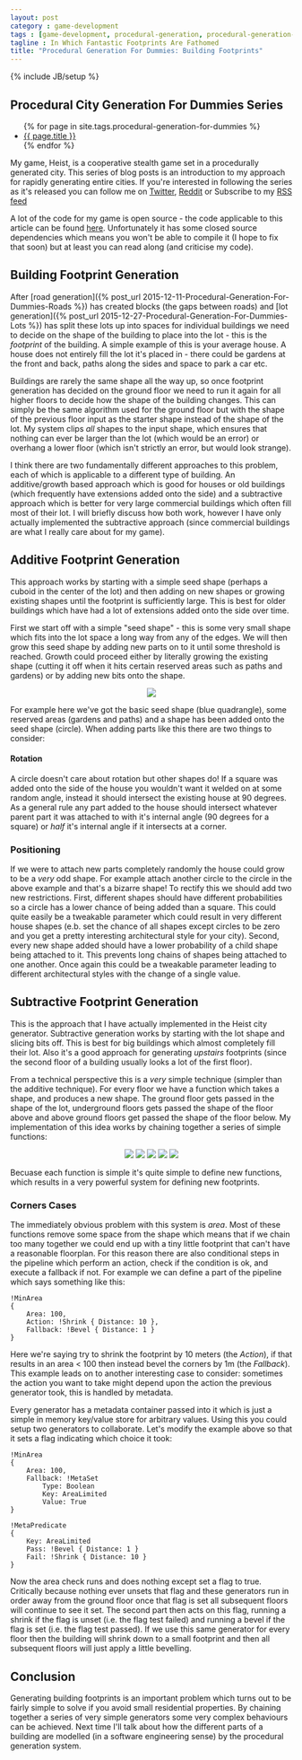 ```yaml
---
layout: post
category : game-development
tags : [game-development, procedural-generation, procedural-generation-for-dummies]
tagline : In Which Fantastic Footprints Are Fathomed
title: "Procedural Generation For Dummies: Building Footprints"
---
```

{% include JB/setup %}

## Procedural City Generation For Dummies Series

<ul>
    {% for page in site.tags.procedural-generation-for-dummies %}
    <li><a href="{{ page.url }}">{{ page.title }}</a></li>
    {% endfor %}
</ul>

My game, Heist, is a cooperative stealth game set in a procedurally generated city. This series of blog posts is an introduction to my approach for rapidly generating entire cities. If you're interested in following the series as it's released you can follow me on [Twitter](https://twitter.com/), [Reddit](https://www.reddit.com/user/martindevans/) or Subscribe to my [RSS feed](http://martindevans.me/rss.xml)

A lot of the code for my game is open source - the code applicable to this article can be found [here](https://bitbucket.org/martindevans/base-citygeneration/src/8aa49400561f02ea812f61171c789b6981265412/Base-CityGeneration/Elements/Building/Design/?at=default). Unfortunately it has some closed source dependencies which means you won't be able to compile it (I hope to fix that soon) but at least you can read along (and criticise my code).

## Building Footprint Generation

After [road generation]({% post_url 2015-12-11-Procedural-Generation-For-Dummies-Roads %}) has created blocks (the gaps between roads) and [lot generation]({% post_url 2015-12-27-Procedural-Generation-For-Dummies-Lots %}) has split these lots up into spaces for individual buildings we need to decide on the shape of the building to place into the lot - this is the *footprint* of the building. A simple example of this is your average house. A house does not entirely fill the lot it's placed in - there could be gardens at the front and back, paths along the sides and space to park a car etc.

Buildings are rarely the same shape all the way up, so once footprint generation has decided on the ground floor we need to run it again for all higher floors to decide how the shape of the building changes. This can simply be the same algorithm used for the ground floor but with the shape of the previous floor input as the starter shape instead of the shape of the lot. My system clips *all* shapes to the input shape, which ensures that nothing can ever be larger than the lot (which would be an error) or overhang a lower floor (which isn't strictly an error, but would look strange).

I think there are two fundamentally different approaches to this problem, each of which is applicable to a different type of building. An additive/growth based approach which is good for houses or old buildings (which frequently have extensions added onto the side) and a subtractive approach which is better for very large commercial buildings which often fill most of their lot. I will briefly discuss how both work, however I have only actually implemented the subtractive approach (since commercial buildings are what I really care about for my game).

## Additive Footprint Generation

This approach works by starting with a simple seed shape (perhaps a cuboid in the center of the lot) and then adding on new shapes or growing existing shapes until the footprint is sufficiently large. This is best for older buildings which have had a lot of extensions added onto the side over time.

First we start off with a simple "seed shape" - this is some very small shape which fits into the lot space a long way from any of the edges. We will then grow this seed shape by adding new parts on to it until some threshold is reached. Growth could proceed either by literally growing the existing shape (cutting it off when it hits certain reserved areas such as paths and gardens) or by adding new bits onto the shape.

<style>
 #image-container img {
 	max-height: 235px;
 	width: auto;
 }
</style>
 
<div id="image-container" align="center">
<img src="/assets/footprint_additive_add.png" width="54%">
</div>

For example here we've got the basic seed shape (blue quadrangle), some reserved areas (gardens and paths) and a shape has been added onto the seed shape (circle). When adding parts like this there are two things to consider:

#### Rotation

A circle doesn't care about rotation but other shapes do! If a square was added onto the side of the house you wouldn't want it welded on at some random angle, instead it should intersect the existing house at 90 degrees. As a general rule any part added to the house should intersect whatever parent part it was attached to with it's internal angle (90 degrees for a square) or *half* it's internal angle if it intersects at a corner.

### Positioning

If we were to attach new parts completely randomly the house could grow to be a *very* odd shape. For example attach another circle to the circle in the above example and that's a bizarre shape! To rectify this we should add two new restrictions. First, different shapes should have different probabilities so a circle has a lower chance of being added than a square. This could quite easily be a tweakable parameter which could result in very different house shapes (e.b. set the chance of all shapes except circles to be zero and you get a pretty interesting architectural style for your city). Second, every new shape added should have a lower probability of a child shape being attached to it. This prevents long chains of shapes being attached to one another. Once again this could be a tweakable parameter leading to different architectural styles with the change of a single value.

## Subtractive Footprint Generation

This is the approach that I have actually implemented in the Heist city generator. Subtractive generation works by starting with the lot shape and slicing bits off. This is best for big buildings which almost completely fill their lot. Also it's a good approach for generating *upstairs* footprints (since the second floor of a building usually looks a lot of the first floor).

From a technical perspective this is a *very* simple technique (simpler than the additive technique). For every floor we have a function which takes a shape, and produces a new shape. The ground floor gets passed in the shape of the lot, underground floors gets passed the shape of the floor above and above ground floors get passed the shape of the floor below. My implementation of this idea works by chaining together a series of simple functions:

<div id="image-container" align="center">
    <img src="/assets/Footprint Bevel.png" width="19%">
    <img src="/assets/Footprint Invert Corners.png" width="19%">
    <img src="/assets/Footprint Shrink.png" width="19%">
    <img src="/assets/Footprint Twist.png" width="19%">
    <img src="/assets/Footprint Twist Clip.png" width="19%">
</div>

Becuase each function is simple it's quite simple to define new functions, which results in a very powerful system for defining new footprints.

### Corners Cases

The immediately obvious problem with this system is *area*. Most of these functions remove some space from the shape which means that if we chain too many together we could end up with a tiny little footprint that can't have a reasonable floorplan. For this reason there are also conditional steps in the pipeline which perform an action, check if the condition is ok, and execute a fallback if not. For example we can define a part of the pipeline which says something like this:

```
!MinArea
{
    Area: 100,
    Action: !Shrink { Distance: 10 },
    Fallback: !Bevel { Distance: 1 }
}
```

Here we're saying try to shrink the footprint by 10 meters (the *Action*), if that results in an area < 100 then instead bevel the corners by 1m (the *Fallback*). This example leads on to another interesting case to consider: sometimes the action you want to take might depend upon the action the previous generator took, this is handled by metadata.

Every generator has a metadata container passed into it which is just a simple in memory key/value store for arbitrary values. Using this you could setup two generators to collaborate. Let's modify the example above so that it sets a flag indicating which choice it took:

```
!MinArea
{
    Area: 100,
    Fallback: !MetaSet
        Type: Boolean
        Key: AreaLimited
        Value: True
}

!MetaPredicate
{
    Key: AreaLimited
    Pass: !Bevel { Distance: 1 }
    Fail: !Shrink { Distance: 10 }
}
```

Now the area check runs and does nothing except set a flag to true. Critically because nothing ever unsets that flag and these generators run in order away from the ground floor once that flag is set all subsequent floors will continue to see it set. The second part then acts on this flag, running a shrink if the flag is unset (i.e. the flag test failed) and running a bevel if the flag is set (i.e. the flag test passed). If we use this same generator for every floor then the building will shrink down to a small footprint and then all subsequent floors will just apply a little bevelling.

## Conclusion

Generating building footprints is an important problem which turns out to be fairly simple to solve if you avoid small residential properties. By chaining together a series of very simple generators some very complex behaviours can be achieved. Next time I'll talk about how the different parts of a building are modelled (in a software engineering sense) by the procedural generation system.
